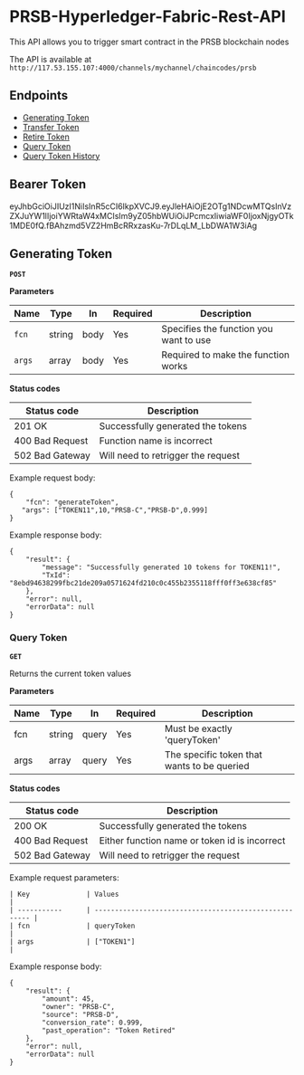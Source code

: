 # PRSB-Hyperledger-Fabric-Rest-API

This API allows you to trigger smart contract in the PRSB blockchain nodes

The API is available at `http://117.53.155.107:4000/channels/mychannel/chaincodes/prsb`

## Endpoints

- [Generating Token](#Generating-Token)
- [Transfer Token](#Transfer-Token)
- [Retire Token](#Retire-Token)
- [Query Token](#Query-Token)
- [Query Token History](#Query-Token-History)

## Bearer Token
eyJhbGciOiJIUzI1NiIsInR5cCI6IkpXVCJ9.eyJleHAiOjE2OTg1NDcwMTQsInVzZXJuYW1lIjoiYWRtaW4xMCIsIm9yZ05hbWUiOiJPcmcxIiwiaWF0IjoxNjgyOTk1MDE0fQ.fBAhzmd5VZ2HmBcRRxzasKu-7rDLqLM_LbDWA1W3iAg

## Generating Token
**`POST `**

**Parameters**

| Name            | Type    | In    | Required | Description                                      |
| --------------- | ------- | ----- | -------- | ------------------------------------------------ |
| `fcn`           | string  | body  | Yes      | Specifies the function you want to use           |
| `args`          | array   | body  | Yes      | Required to make the function works              |

**Status codes**

| Status code      | Description                                            |
| -----------      | ------------------------------------------------------ |
| 201 OK           | Successfully generated the tokens                      |
| 400 Bad Request  | Function name is incorrect                             |
| 502 Bad Gateway  | Will need to retrigger the request                     |

Example request body:

```
{
    "fcn": "generateToken",
   "args": ["TOKEN11",10,"PRSB-C","PRSB-D",0.999]
}
```

Example response body:

```
{
    "result": {
        "message": "Successfully generated 10 tokens for TOKEN11!",
        "TxId": "8ebd94638299fbc21de209a0571624fd210c0c455b2355118fff0ff3e638cf85"
    },
    "error": null,
    "errorData": null
}
```


### Query Token

**`GET `**

Returns the current token values

**Parameters**

| Name            | Type    | In    | Required | Description                                      |
| --------------- | ------- | ----- | -------- | ------------------------------------------------ |
| fcn             | string  | query | Yes      | Must be exactly 'queryToken'                     |
| args            | array   | query | Yes      | The specific token that wants to be queried      |

**Status codes**

| Status code      | Description                                            |
| -----------      | ------------------------------------------------------ |
| 200 OK           | Successfully generated the tokens                      |
| 400 Bad Request  | Either function name or token id is incorrect          |
| 502 Bad Gateway  | Will need to retrigger the request                     |

Example request parameters:

```
| Key              | Values                                                 |
| -----------      | ------------------------------------------------------ |
| fcn              | queryToken                                             |
| args             | ["TOKEN1"]                                             |
```

Example response body:

```
{
    "result": {
        "amount": 45,
        "owner": "PRSB-C",
        "source": "PRSB-D",
        "conversion_rate": 0.999,
        "past_operation": "Token Retired"
    },
    "error": null,
    "errorData": null
}
```
